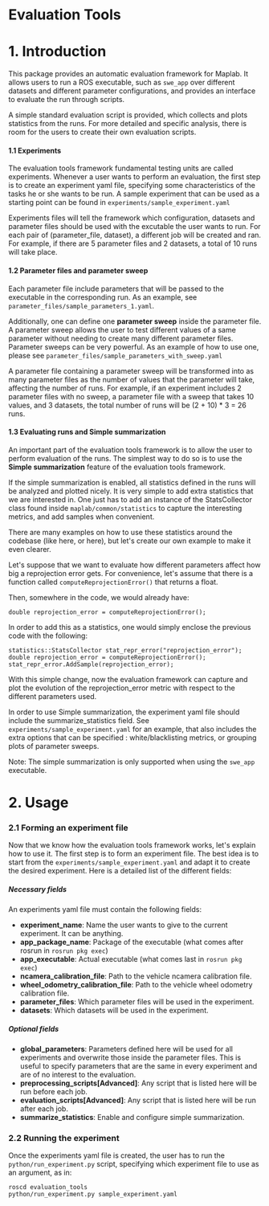 # Evaluation Tools

# 1. Introduction
This package provides an automatic evaluation framework for Maplab. It allows users to run a ROS executable, such as `swe_app` over different datasets and different parameter configurations, and provides an interface to evaluate the run through scripts.

A simple standard evaluation script is provided, which collects and plots statistics from the runs. For more detailed and specific analysis, there is room for the users to create their own evaluation scripts.


#### 1.1 Experiments
The evaluation tools framework fundamental testing units are called experiments. Whenever a user wants to perform an evaluation, the first step is to create an experiment yaml file, specifying some characteristics of the tasks he or she wants to be run. A sample experiment that can be used as a starting point can be found in `experiments/sample_experiment.yaml` 

Experiments files will tell the framework which configuration, datasets and parameter files should be used with the excutable the user wants to run. For each pair of (parameter_file, dataset), a different job will be created and ran. For example, if there are 5 parameter files and 2 datasets, a total of 10 runs will take place.

#### 1.2 Parameter files and parameter sweep
Each parameter file include parameters that will be passed to the executable in the corresponding run. As an example, see `parameter_files/sample_parameters_1.yaml`.

Additionally, one can define one __parameter sweep__ inside the parameter file. A parameter sweep allows the user to test different values of a same parameter without needing to create many different parameter files. Parameter sweeps can be very powerful. As an example of how to use one, please see `parameter_files/sample_parameters_with_sweep.yaml`

A parameter file containing a parameter sweep will be transformed into as many parameter files as the number of values that the parameter will take, affecting the number of runs. For example, if an experiment includes 2 parameter files with no sweep, a parameter file with a sweep that takes 10 values, and 3 datasets, the total number of runs will be (2 + 10) * 3 = 26 runs.

#### 1.3 Evaluating runs and Simple summarization
An important part of the evaluation tools framework is to allow the user to perform evaluation of the runs. The simplest way to do so is to use the __Simple summarization__ feature of the evaluation tools framework.

If the simple summarization is enabled, all statistics defined in the runs will be analyzed and plotted nicely. It is very simple to add extra statistics that we are interested in. One just has to add an instance of the StatsCollector class found inside `maplab/common/statistics` to capture the interesting metrics, and add samples when convenient.

There are many examples on how to use these statistics around the codebase (like here, or here), but let's create our own example to make it even clearer.

Let's suppose that we want to evaluate how different parameters affect how big a reprojection error gets. For convenience, let's assume that there is a function called `computeReprojectionError()` that returns a float.

Then, somewhere in the code, we would already have:
```
double reprojection_error = computeReprojectionError();
```

In order to add this as a statistics, one would simply enclose the previous code with the following:
```
statistics::StatsCollector stat_repr_error("reprojection_error");
double reprojection_error = computeReprojectionError();
stat_repr_error.AddSample(reprojection_error);
```

With this simple change, now the evaluation framework can capture and plot the evolution of the reprojection_error metric with respect to the different parameters used.

In order to use Simple summarization, the experiment yaml file should include the summarize_statistics field. See `experiments/sample_experiment.yaml` for an example, that also includes the extra options that can be specified : white/blacklisting metrics, or grouping plots of parameter sweeps.

Note: The simple summarization is only supported when using the `swe_app` executable.

# 2. Usage
### 2.1 Forming an experiment file
Now that we know how the evaluation tools framework works, let's explain how to use it. The first step is to form an experiment file. The best idea is to start from the `experiments/sample_experiment.yaml` and adapt it to create the desired experiment. Here is a detailed list of the different fields:

##### Necessary fields
An experiments yaml file must contain the following fields:

* __experiment_name__: Name the user wants to give to the current experiment. It can be anything.
* __app_package_name__: Package of the executable (what comes after rosrun in `rosrun pkg exec`)
* __app_executable__: Actual executable (what comes last in `rosrun pkg exec`)
* __ncamera_calibration_file__: Path to the vehicle ncamera calibration file.
* __wheel_odometry_calibration_file__: Path to the vehicle wheel odometry calibration file.
* __parameter_files__: Which parameter files will be used in the experiment.
* __datasets__: Which datasets will be used in the experiment.

##### Optional fields
* __global_parameters__: Parameters defined here will be used for all experiments and overwrite those inside the parameter files. This is useful to specify parameters that are the same in every experiment and are of no interest to the evaluation.
* __preprocessing_scripts[Advanced]__: Any script that is listed here will be run before each job.
* __evaluation_scripts[Advanced]__: Any script that is listed here will be run after each job.
* __summarize_statistics__: Enable and configure simple summarization.

### 2.2 Running the experiment
Once the experiments yaml file is created, the user has to run the `python/run_experiment.py` script, specifying which experiment file to use as an argument, as in:
```
roscd evaluation_tools
python/run_experiment.py sample_experiment.yaml
```

